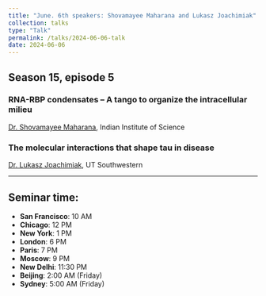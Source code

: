 ```yaml
---
title: "June. 6th speakers: Shovamayee Maharana and Lukasz Joachimiak"
collection: talks
type: "Talk"
permalink: /talks/2024-06-06-talk
date: 2024-06-06
---
```


## Season 15, episode 5

### RNA-RBP condensates – A tango to organize the intracellular milieu
[Dr. Shovamayee Maharana](https://mcb.iisc.ac.in/research-single/shovamayee-maharana), Indian Institute of Science


### The molecular interactions that shape tau in disease
[Dr. Lukasz Joachimiak](https://profiles.utsouthwestern.edu/profile/163194/lukasz-joachimiak.html), UT Southwestern

---


## Seminar time:
* **San Francisco**: 10 AM
* **Chicago**: 12 PM
* **New York**: 1 PM
* **London**: 6 PM
* **Paris**: 7 PM
* **Moscow**: 9 PM
* **New Delhi**: 11:30 PM
* **Beijing**: 2:00 AM (Friday)
* **Sydney**: 5:00 AM (Friday)





